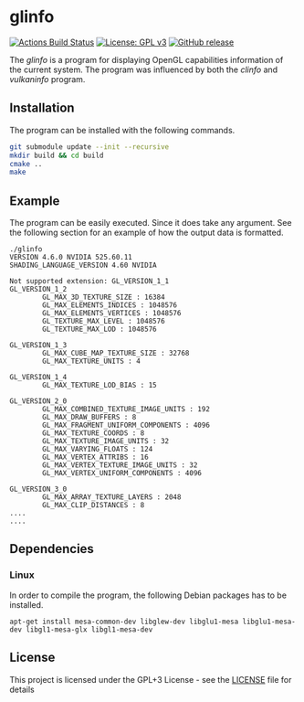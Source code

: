 # glinfo
[![Actions Build Status](https://github.com/voldien/glinfo/workflows/glinfo/badge.svg?branch=master)](https://github.com/voldien/glinfo/actions)
[![License: GPL v3](https://img.shields.io/badge/License-GPLv3-blue.svg)](https://www.gnu.org/licenses/gpl-3.0)
[![GitHub release](https://img.shields.io/github/release/voldien/glinfo.svg)](https://github.com/voldien/glinfo/releases)

The *glinfo* is a program for displaying OpenGL capabilities information of the current system. 
The program was influenced by both the *clinfo* and *vulkaninfo* program.

## Installation
The program can be installed with the following commands.

```bash
git submodule update --init --recursive
mkdir build && cd build
cmake ..
make
```

## Example
The program can be easily executed. Since it does take any argument. See the following section for an example of how the output data is formatted.
```
./glinfo
VERSION 4.6.0 NVIDIA 525.60.11
SHADING_LANGUAGE_VERSION 4.60 NVIDIA

Not supported extension: GL_VERSION_1_1
GL_VERSION_1_2
        GL_MAX_3D_TEXTURE_SIZE : 16384
        GL_MAX_ELEMENTS_INDICES : 1048576
        GL_MAX_ELEMENTS_VERTICES : 1048576
        GL_TEXTURE_MAX_LEVEL : 1048576
        GL_TEXTURE_MAX_LOD : 1048576

GL_VERSION_1_3
        GL_MAX_CUBE_MAP_TEXTURE_SIZE : 32768
        GL_MAX_TEXTURE_UNITS : 4

GL_VERSION_1_4
        GL_MAX_TEXTURE_LOD_BIAS : 15

GL_VERSION_2_0
        GL_MAX_COMBINED_TEXTURE_IMAGE_UNITS : 192
        GL_MAX_DRAW_BUFFERS : 8
        GL_MAX_FRAGMENT_UNIFORM_COMPONENTS : 4096
        GL_MAX_TEXTURE_COORDS : 8
        GL_MAX_TEXTURE_IMAGE_UNITS : 32
        GL_MAX_VARYING_FLOATS : 124
        GL_MAX_VERTEX_ATTRIBS : 16
        GL_MAX_VERTEX_TEXTURE_IMAGE_UNITS : 32
        GL_MAX_VERTEX_UNIFORM_COMPONENTS : 4096

GL_VERSION_3_0
        GL_MAX_ARRAY_TEXTURE_LAYERS : 2048
        GL_MAX_CLIP_DISTANCES : 8
....
....
```

## Dependencies
### Linux
In order to compile the program, the following Debian packages has to be installed.
```
apt-get install mesa-common-dev libglew-dev libglu1-mesa libglu1-mesa-dev libgl1-mesa-glx libgl1-mesa-dev
```

## License
This project is licensed under the GPL+3 License - see the [LICENSE](LICENSE) file for details